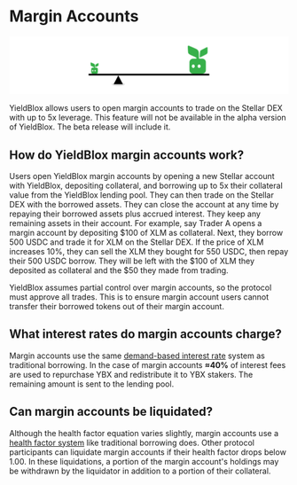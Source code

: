 # Margin Accounts

![](<../.gitbook/assets/margin acc header.svg>)

YieldBlox allows users to open margin accounts to trade on the Stellar DEX with up to 5x leverage. This feature will not be available in the alpha version of YieldBlox. The beta release will include it.

## How do YieldBlox margin accounts work?

Users open YieldBlox margin accounts by opening a new Stellar account with YieldBlox, depositing collateral, and borrowing up to 5x their collateral value from the YieldBlox lending pool. They can then trade on the Stellar DEX with the borrowed assets. They can close the account at any time by repaying their borrowed assets plus accrued interest. They keep any remaining assets in their account. For example, say Trader A opens a margin account by depositing $100 of XLM as collateral. Next, they borrow 500 USDC and trade it for XLM on the Stellar DEX. If the price of XLM increases 10%, they can sell the XLM they bought for 550 USDC, then repay their 500 USDC borrow. They will be left with the $100 of XLM they deposited as collateral and the $50 they made from trading.&#x20;

YieldBlox assumes partial control over margin accounts, so the protocol must approve all trades. This is to ensure margin account users cannot transfer their borrowed tokens out of their margin account.

## What interest rates do margin accounts charge?

Margin accounts use the same [demand-based interest rate](lending-borrowing/interest-rates.md) system as traditional borrowing. In the case of margin accounts **≈40%** of interest fees are used to repurchase YBX and redistribute it to YBX stakers. The remaining amount is sent to the lending pool.

## Can margin accounts be liquidated?

Although the health factor equation varies slightly, margin accounts use a [health factor system](lending-borrowing/health-factors.md) like traditional borrowing does. Other protocol participants can liquidate margin accounts if their health factor drops below 1.00. In these liquidations, a portion of the margin account's holdings may be withdrawn by the liquidator in addition to a portion of their collateral.&#x20;
